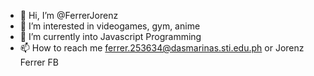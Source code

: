 - 👋 Hi, I’m @FerrerJorenz
- 👀 I’m interested in videogames, gym, anime
- 🌱 I’m currently into Javascript Programming
- 📫 How to reach me ferrer.253634@dasmarinas.sti.edu.ph or Jorenz Ferrer FB

